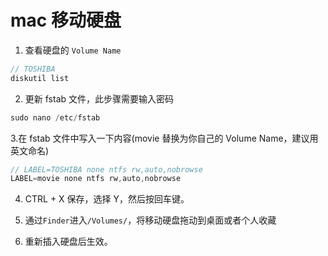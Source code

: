 # mac 移动硬盘

1. 查看硬盘的 `Volume Name`

```js
// TOSHIBA
diskutil list
```

2. 更新 fstab 文件，此步骤需要输入密码

```js
sudo nano /etc/fstab
```

3.在 fstab 文件中写入一下内容(movie 替换为你自己的 Volume Name，建议用英文命名)

```js
// LABEL=TOSHIBA none ntfs rw,auto,nobrowse
LABEL=movie none ntfs rw,auto,nobrowse
```

4. CTRL + X 保存，选择 Y，然后按回车键。
5. 通过`Finder`进入`/Volumes/`，将移动硬盘拖动到桌面或者个人收藏

6. 重新插入硬盘后生效。
